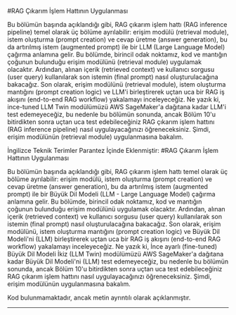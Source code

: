 #RAG Çıkarım İşlem Hattının Uygulanması

Bu bölümün başında açıklandığı gibi, RAG çıkarım işlem hattı (RAG inference pipeline) temel olarak üç bölüme ayrılabilir: erişim modülü (retrieval module), istem oluşturma (prompt creation) ve cevap üretme (answer generation), bu da artırılmış istem (augmented prompt) ile bir LLM (Large Language Model) çağırma anlamına gelir. Bu bölümde, birincil odak noktamız, kod ve mantığın çoğunun bulunduğu erişim modülünü (retrieval module) uygulamak olacaktır. Ardından, alınan içerik (retrieved context) ve kullanıcı sorgusu (user query) kullanılarak son istemin (final prompt) nasıl oluşturulacağına bakacağız. Son olarak, erişim modülünü (retrieval module), istem oluşturma mantığını (prompt creation logic) ve LLM'i birleştirerek uçtan uca bir RAG iş akışını (end-to-end RAG workflow) yakalamayı inceleyeceğiz. Ne yazık ki, ince-tuned LLM Twin modülümüzü AWS SageMaker'a dağıtana kadar LLM'i test edemeyeceğiz, bu nedenle bu bölümün sonunda, ancak Bölüm 10'u bitirdikten sonra uçtan uca test edebileceğiniz RAG çıkarım işlem hattını (RAG inference pipeline) nasıl uygulayacağınızı öğreneceksiniz. Şimdi, erişim modülünün (retrieval module) uygulanmasına bakalım.

İngilizce Teknik Terimler Parantez İçinde Eklenmiştir:
#RAG Çıkarım İşlem Hattının Uygulanması

Bu bölümün başında açıklandığı gibi, RAG çıkarım işlem hattı temel olarak üç bölüme ayrılabilir: erişim modülü, istem oluşturma (prompt creation) ve cevap üretme (answer generation), bu da artırılmış istem (augmented prompt) ile bir Büyük Dil Modeli (LLM - Large Language Model) çağırma anlamına gelir. Bu bölümde, birincil odak noktamız, kod ve mantığın çoğunun bulunduğu erişim modülünü uygulamak olacaktır. Ardından, alınan içerik (retrieved context) ve kullanıcı sorgusu (user query) kullanılarak son istemin (final prompt) nasıl oluşturulacağına bakacağız. Son olarak, erişim modülünü, istem oluşturma mantığını (prompt creation logic) ve Büyük Dil Modeli'ni (LLM) birleştirerek uçtan uca bir RAG iş akışını (end-to-end RAG workflow) yakalamayı inceleyeceğiz. Ne yazık ki, İnce ayarlı (fine-tuned) Büyük Dil Modeli İkiz (LLM Twin) modülümüzü AWS SageMaker'a dağıtana kadar Büyük Dil Modeli'ni (LLM) test edemeyeceğiz, bu nedenle bu bölümün sonunda, ancak Bölüm 10'u bitirdikten sonra uçtan uca test edebileceğiniz RAG çıkarım işlem hattını nasıl uygulayacağınızı öğreneceksiniz. Şimdi, erişim modülünün uygulanmasına bakalım.

Kod bulunmamaktadır, ancak metin ayrıntılı olarak açıklanmıştır.

---

